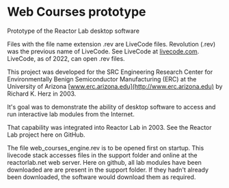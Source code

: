 # Web Courses prototype
Prototype of the Reactor Lab desktop software 

Files with the file name extension .rev are LiveCode files. Revolution (.rev) was the previous name of LiveCode. See LiveCode at [livecode.com](https://livecode.com). LiveCode, as of 2022, can open .rev files. 

This project was developed for the SRC Engineering Research Center for Environmentally Benign Semiconductor Manufacturing (ERC) at the University of Arizona [www.erc.arizona.edu](http://www.erc.arizona.edu) by Richard K. Herz in 2003. 

It's goal was to demonstrate the ability of desktop software to access and run interactive lab modules from the Internet.

That capability was integrated into Reactor Lab in 2003. See the Reactor Lab project here on GitHub. 

The file web_courses_engine.rev is to be opened first on startup. This livecode stack accesses files in the support folder and online at the reactorlab.net web server. Here on github, all lab modules have been downloaded are are present in the support folder. If they hadn't already been downloaded, the software would download them as required.
